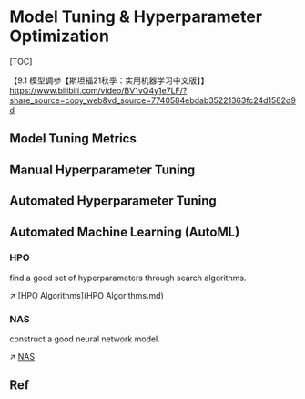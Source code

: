 # Model Tuning & Hyperparameter Optimization

[TOC]



【9.1 模型调参【斯坦福21秋季：实用机器学习中文版】】 https://www.bilibili.com/video/BV1vQ4y1e7LF/?share_source=copy_web&vd_source=7740584ebdab35221363fc24d1582d9d




## Model Tuning Metrics
### 

### 

### 



## Manual Hyperparameter Tuning



## Automated Hyperparameter Tuning



## Automated Machine Learning (AutoML)

### HPO

find a good set of hyperparameters through search algorithms.

↗️ [HPO Algorithms](HPO Algorithms.md) 

### NAS

construct a good neural network model.

↗️ [NAS](NAS.md) 





## Ref
